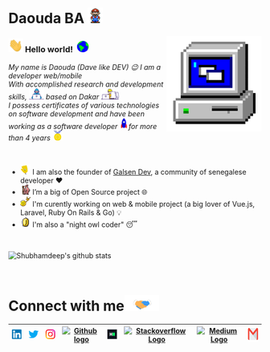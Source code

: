 # Daouda BA <img src="https://github.com/daoodaba975/daoodaba975/blob/master/assets/Mario_Hello_Big.gif" width="30px">


<!-- 
    &nbsp; [![HitCount](http://hits.dwyl.com/daoodaba975/daoodaba975.svg)](http://hits.dwyl.com/daoodaba975/daoodaba975) 
-->

<img align="right" alt="PC GIF" src="https://github.com/daoodaba975/daoodaba975/blob/master/assets/PC.gif" width="190" />

### <img src="https://github.com/daoodaba975/daoodaba975/blob/master/assets/Hi.gif" width="29px"> **Hello world!** &nbsp;<img src="https://github.com/daoodaba975/daoodaba975/blob/master/assets/Earth.gif" width="24px">

<p>
  <em>
    My name is Daouda (Dave like DEV) 😉 I am a developer web/mobile <br>  
    With accomplished research and development skills, <img src="https://github.com/daoodaba975/daoodaba975/blob/master/assets/Developer.gif" width="30px"> based on Dakar <img src="https://github.com/daoodaba975/daoodaba975/blob/master/assets/Designer.gif" width="36px"> <br> I possess certificates of various technologies on software development and have been working as a software developer <img src="https://github.com/daoodaba975/daoodaba975/blob/master/assets/Rocket.gif" width="18px">for more than 4 years <img src="https://github.com/daoodaba975/daoodaba975/blob/master/assets/Medal.gif" width="20px">
  </em>  
</p>

<br>

- <img alt="GIF" src="https://github.com/daoodaba975/daoodaba975/blob/master/assets/wave.gif" width="20vw" /> I am also the founder of [Galsen Dev](https://www.liinks.co/galsendev221), a community of senegalese developer ❤
- <img alt="GIF" src="https://github.com/daoodaba975/daoodaba975/blob/master/assets/gandalf_parrot.gif" width="20vw" /> I’m a big of Open Source project 🌐
- <img alt="GIF" src="https://github.com/daoodaba975/daoodaba975/blob/master/assets/headbang.gif" width="20vw" /> I'm curently working on web & mobile project (a big lover of Vue.js, Laravel, Ruby On Rails & Go) 💡
- <img alt="GIF" src="https://github.com/daoodaba975/daoodaba975/blob/master/assets/coin.gif" width="20vw" /> I'm also a "night owl coder" 😴

<br>


![Shubhamdeep's github stats](https://github-readme-stats.vercel.app/api?username=daoodaba975&show_icons=true&hide_border=true)

<br>

# Connect with me<img src="https://github.com/daoodaba975/daoodaba975/blob/master/assets/Handshake.gif" height="32px">



| [<img src="https://github.com/daoodaba975/daoodaba975/blob/master/assets/Linkedin.svg" alt="Linkedin Logo" width="32">](https://in.linkedin.com/in/daoodaba975) | [<img src="https://github.com/daoodaba975/daoodaba975/blob/master/assets/Twitter.svg" alt="Twitter Logo" width="32">](https://twitter.com/daoodaba975) | [<img src="https://github.com/daoodaba975/daoodaba975/blob/master/assets/Instagram.svg" alt="instagram logo" width="32">](https://www.instagram.com/daoodaba975/)| [<img src="https://cdn.svgporn.com/logos/github-icon.svg" alt="Github logo" width="34">](https://github.com/daoodaba975) | [<img src="https://github.com/daoodaba975/daoodaba975/blob/master/assets/HackerRank.svg" alt="HackerRank Logo" width="30">](https://www.hackerrank.com/) | [<img src="https://cdn.svgporn.com/logos/stackoverflow-icon.svg" alt="Stackoverflow Logo" width="28">](https://stackoverflow.com/users/13944080/daoodaba975) | [<img src="https://cdn.svgporn.com/logos/medium.svg" alt="Medium Logo" width="30">](https://medium.com/@shubhamdeepjha) | [<img src="https://github.com/daoodaba975/daoodaba975/blob/master/assets/Gmail.svg" alt="Gmail logo" height="32">](mailto:daoodaba975@gmail.com)
|:---:|:---:|:---:|:---:|:---:|:---:|:---:|:---:|



<br>
<br>






<!--

![Dino](https://github.com/daoodaba975/daoodaba975/blob/master/assets/dino.gif)

<a href="https://in.linkedin.com/in/daoodaba975">
    <img align="left" alt="Shubhamdeep Jha | Linkedin" width="24px" src="https://github.com/daoodaba975/daoodaba975/blob/master/assets/Linkedin.svg" />
  </a> &nbsp;&nbsp;
  <a href="https://twitter.com/daoodaba975">
    <img align="left" alt="Shubhamdeep Jha | Twitter" width="26px" src="https://github.com/daoodaba975/daoodaba975/blob/master/assets/Twitter.svg" />
  </a> &nbsp;&nbsp;
  <a href="https://www.instagram.com/daoodaba975/">
    <img align="left" alt="Shubhamdeep Jha | Instagram" width="24px" src="https://github.com/daoodaba975/daoodaba975/blob/master/assets/Instagram.svg" />
  </a> &nbsp;&nbsp;
  <a href="mailto:shubhamdeepjha@gmail.com">
    <img align="left" alt="Shubhamdeep Jha | Gmail" width="26px" src="https://github.com/daoodaba975/daoodaba975/blob/master/assets/Gmail.svg" />
  </a>
  
  
  
| [<img src="https://github.com/daoodaba975/daoodaba975/blob/master/assets/Linkedin.svg" alt="Shubhamdeep Jha | Linkedin" width="34">](https://in.linkedin.com/in/daoodaba975) | [<img src="https://github.com/daoodaba975/daoodaba975/blob/master/assets/Instagram.svg" alt="instagram logo" width="24">](https://www.instagram.com/delta231_/) | [<img src="https://raw.githubusercontent.com/Delta456/Delta456/master/img/dev.png" alt="dev logo" width="24">](https://dev.to/delta456)| [<img src="https://raw.githubusercontent.com/Delta456/Delta456/master/img/deviant_art.jpg" alt="dev logo" width="24">](https://www.deviantart.com/delta2318) | [<img src="https://raw.githubusercontent.com/Delta456/Delta456/master/img/twitter.png" alt="twitter logo" width="34">](https://twitter.com/Delta2315) | [<img src="https://raw.githubusercontent.com/Delta456/Delta456/master/img/stack.svg" alt="stack logo" width="24">](https://stackoverflow.com/users/10053063/delta231) | [<img src="https://raw.githubusercontent.com/Delta456/Delta456/master/img/gitlab.png" alt="gitlab logo" width="24">](https://gitlab.com/Delta456) | [<img src="https://raw.githubusercontent.com/Delta456/Delta456/master/img/reddit.jpg" alt="reddit logo" width="24">](https://www.reddit.com/user/Delta231)
|---|---|---|---|---|---|---|---|





## 𝗠𝘆 𝗧𝗲𝗰𝗸 𝗦𝘁𝗮𝗰𝗸

<table>
  <tbody>
    <tr valign="top">
      <td width="25%" align="center">
        <span>𝗛𝗧𝗠𝗟𝟱</span><br><br><br>
        <img height="64px" src="https://cdn.svgporn.com/logos/html-5.svg">
      </td>
      <td width="25%" align="center">
        <span>𝗖𝗦𝗦𝟯</span><br><br><br>
        <img height="64px" src="https://cdn.svgporn.com/logos/css-3.svg">
      </td>
      <td width="25%" align="center">
        <span>𝗝𝗮𝘃𝗮𝗦𝗰𝗿𝗶𝗽𝘁</span><br><br><br>
        <img height="64px" src="https://cdn.svgporn.com/logos/javascript.svg">
      </td>
      <td width="25%" align="center">
        <span>𝗩𝘂𝗲</span><br><br><br>
        <img height="64px" src="https://cdn.svgporn.com/logos/vue.svg">
      </td>
    </tr>
    <tr valign="top">
      <td width="25%" align="center">
        <span>𝗪𝗲𝗯𝗽𝗮𝗰𝗸</span><br><br><br>
        <img height="64px" src="https://cdn.svgporn.com/logos/webpack.svg">
      </td>
      <td width="25%" align="center">
        <span>𝗘𝘀𝗹𝗶𝗻𝘁</span><br><br><br>
        <img height="64px" src="https://cdn.svgporn.com/logos/eslint.svg">
      </td>
      <td width="25%" align="center">
        <span>𝗚𝗶𝘁</span><br><br><br>
        <img height="64px" src="https://cdn.svgporn.com/logos/git-icon.svg">
      </td>
      <td width="25%" align="center">
        <span>𝗩𝗦 𝗖𝗼𝗱𝗲</span><br><br><br>
        <img height="64px" src="https://cdn.svgporn.com/logos/visual-studio-code.svg">
      </td>
    </tr>
    <tr valign="top">
      <td width="25%" align="center">
        <span>𝗟𝗲𝘀𝘀</span><br><br><br>
        <img height="64px" src="https://cdn.svgporn.com/logos/less.svg">
      </td>
      <td width="25%" align="center">
        <span>𝗦𝗮𝘀𝘀/𝗦𝗖𝗦𝗦</span><br><br><br>
        <img height="64px" src="https://cdn.svgporn.com/logos/sass.svg">
      </td>
      <td width="25%" align="center">
        <span>𝗧𝗮𝗶𝗹𝘄𝗶𝗻𝗱𝗖𝘀𝘀</span><br><br><br>
        <img height="64px" src="https://cdn.svgporn.com/logos/tailwindcss-icon.svg">
      </td>
      <td width="25%" align="center">
        <span>𝗡𝗲𝘁𝗹𝗶𝗳𝘆</span><br><br><br>
        <img height="64px" src="https://cdn.svgporn.com/logos/netlify.svg">
      </td>
    </tr>
  </tbody>
</table>


![visitors](https://visitor-badge.laobi.icu/badge?page_id=daoodaba975)

-->
